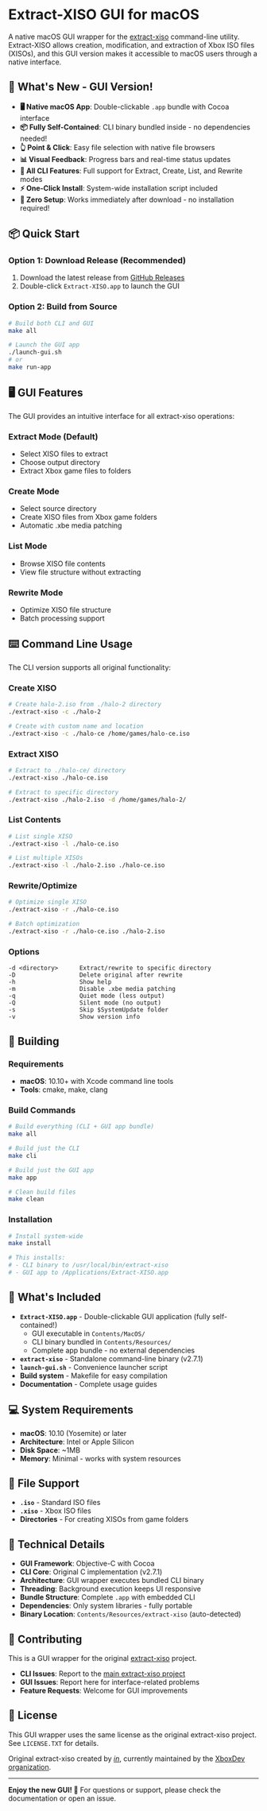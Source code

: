 # Extract-XISO GUI for macOS

A native macOS GUI wrapper for the [extract-xiso](https://github.com/XboxDev/extract-xiso) command-line utility. Extract-XISO allows creation, modification, and extraction of Xbox ISO files (XISOs), and this GUI version makes it accessible to macOS users through a native interface.

## 🎉 What's New - GUI Version!

- **🖥️ Native macOS App**: Double-clickable `.app` bundle with Cocoa interface
- **📦 Fully Self-Contained**: CLI binary bundled inside - no dependencies needed!
- **👆 Point & Click**: Easy file selection with native file browsers  
- **📊 Visual Feedback**: Progress bars and real-time status updates
- **🔧 All CLI Features**: Full support for Extract, Create, List, and Rewrite modes
- **⚡ One-Click Install**: System-wide installation script included
- **🚀 Zero Setup**: Works immediately after download - no installation required!

## 📦 Quick Start

### Option 1: Download Release (Recommended)
1. Download the latest release from [GitHub Releases](https://github.com/fuzzywalrus/extract-xiso-gui/releases)
2. Double-click `Extract-XISO.app` to launch the GUI


### Option 2: Build from Source
```bash
# Build both CLI and GUI
make all

# Launch the GUI app
./launch-gui.sh
# or
make run-app
```

## 🖥️ GUI Features

The GUI provides an intuitive interface for all extract-xiso operations:

### **Extract Mode** (Default)
- Select XISO files to extract
- Choose output directory  
- Extract Xbox game files to folders

### **Create Mode**
- Select source directory
- Create XISO files from Xbox game folders
- Automatic .xbe media patching

### **List Mode** 
- Browse XISO file contents
- View file structure without extracting

### **Rewrite Mode**
- Optimize XISO file structure
- Batch processing support

## ⌨️ Command Line Usage

The CLI version supports all original functionality:

### Create XISO
```bash
# Create halo-2.iso from ./halo-2 directory
./extract-xiso -c ./halo-2

# Create with custom name and location
./extract-xiso -c ./halo-ce /home/games/halo-ce.iso
```

### Extract XISO
```bash
# Extract to ./halo-ce/ directory
./extract-xiso ./halo-ce.iso

# Extract to specific directory
./extract-xiso ./halo-2.iso -d /home/games/halo-2/
```

### List Contents
```bash
# List single XISO
./extract-xiso -l ./halo-ce.iso

# List multiple XISOs
./extract-xiso -l ./halo-2.iso ./halo-ce.iso
```

### Rewrite/Optimize
```bash
# Optimize single XISO
./extract-xiso -r ./halo-ce.iso

# Batch optimization
./extract-xiso -r ./halo-ce.iso ./halo-2.iso
```

### Options
```
-d <directory>      Extract/rewrite to specific directory
-D                  Delete original after rewrite
-h                  Show help
-m                  Disable .xbe media patching
-q                  Quiet mode (less output)
-Q                  Silent mode (no output)
-s                  Skip $SystemUpdate folder
-v                  Show version info
```

## 🔨 Building

### Requirements
- **macOS**: 10.10+ with Xcode command line tools
- **Tools**: cmake, make, clang

### Build Commands
```bash
# Build everything (CLI + GUI app bundle)
make all

# Build just the CLI
make cli

# Build just the GUI app
make app

# Clean build files
make clean
```

### Installation
```bash
# Install system-wide
make install

# This installs:
# - CLI binary to /usr/local/bin/extract-xiso
# - GUI app to /Applications/Extract-XISO.app
```

## 📁 What's Included

- **`Extract-XISO.app`** - Double-clickable GUI application (fully self-contained!)
  - GUI executable in `Contents/MacOS/`
  - CLI binary bundled in `Contents/Resources/`
  - Complete app bundle - no external dependencies
- **`extract-xiso`** - Standalone command-line binary (v2.7.1)
- **`launch-gui.sh`** - Convenience launcher script  
- **Build system** - Makefile for easy compilation
- **Documentation** - Complete usage guides

## 💻 System Requirements

- **macOS**: 10.10 (Yosemite) or later
- **Architecture**: Intel or Apple Silicon
- **Disk Space**: ~1MB
- **Memory**: Minimal - works with system resources

## 🎯 File Support

- **`.iso`** - Standard ISO files
- **`.xiso`** - Xbox ISO files  
- **Directories** - For creating XISOs from game folders

## 🔧 Technical Details

- **GUI Framework**: Objective-C with Cocoa
- **CLI Core**: Original C implementation (v2.7.1)
- **Architecture**: GUI wrapper executes bundled CLI binary
- **Threading**: Background execution keeps UI responsive
- **Bundle Structure**: Complete `.app` with embedded CLI
- **Dependencies**: Only system libraries - fully portable
- **Binary Location**: `Contents/Resources/extract-xiso` (auto-detected)

## 🤝 Contributing

This is a GUI wrapper for the original [extract-xiso](https://github.com/XboxDev/extract-xiso) project. 

- **CLI Issues**: Report to the [main extract-xiso project](https://github.com/XboxDev/extract-xiso)
- **GUI Issues**: Report here for interface-related problems
- **Feature Requests**: Welcome for GUI improvements

## 📄 License

This GUI wrapper uses the same license as the original extract-xiso project. See `LICENSE.TXT` for details.

Original extract-xiso created by [*in*](mailto:in@fishtank.com), currently maintained by the [XboxDev organization](https://github.com/XboxDev/XboxDev).

---

**Enjoy the new GUI! 🎊** For questions or support, please check the documentation or open an issue.
